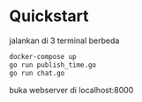 # Quickstart

jalankan di 3 terminal berbeda

``` bash
docker-compose up
go run publish_time.go
go run chat.go
```

buka webserver di localhost:8000
